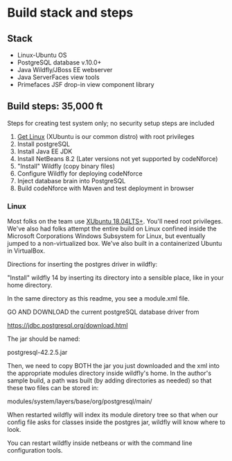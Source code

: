 # Build stack and steps
## Stack

* Linux-Ubuntu OS
* PostgreSQL database v.10.0+
* Java Wildfly/JBoss EE webserver
* Java ServerFaces view tools
* Primefaces JSF drop-in view component library

## Build steps: 35,000 ft
Steps for creating test system only; no security setup steps are included
1. [Get Linux](#Linux) (XUbuntu is our common distro) with root privileges
2. Install postgreSQL
3. Install Java EE JDK
4. Install NetBeans 8.2 (Later versions not yet supported by codeNforce)
5. "Install" Wildfly (copy binary files)
6. Configure Wildfly for deploying codeNforce
7. Inject database brain into PostgreSQL
8. Build codeNforce with Maven and test deployment in browser


### Linux
Most folks on the team use [XUbuntu 18.04LTS+](https://xubuntu.org/). You'll need root privileges. We've also had folks attempt the entire build on Linux confined inside the Microsoft Corporations Windows Subsystem for Linux, but eventually jumped to a non-virtualized box. We've also built in a containerized Ubuntu in VirtualBox.


Directions for inserting the postgres driver in wildfly:

"Install" wildfly 14 by inserting its directory into a sensible place, like in your home directory.

In the same directory as this readme, you see a module.xml file.

GO AND DOWNLOAD the current postgreSQL database driver from 

https://jdbc.postgresql.org/download.html

The jar should be named:

postgresql-42.2.5.jar

Then, we need to copy BOTH the jar you just downloaded and the xml into the appropriate modules directory inside wildfly's home. In the author's sample build, a path was built (by adding directories as needed) so that these two files can be stored in:

modules/system/layers/base/org/postgresql/main/

When restarted wildfly will index its module diretory tree so that when our config file asks for classes inside the postgres jar, wildfly will know where to look.

You can restart wildfly inside netbeans or with the command line configuration tools.
